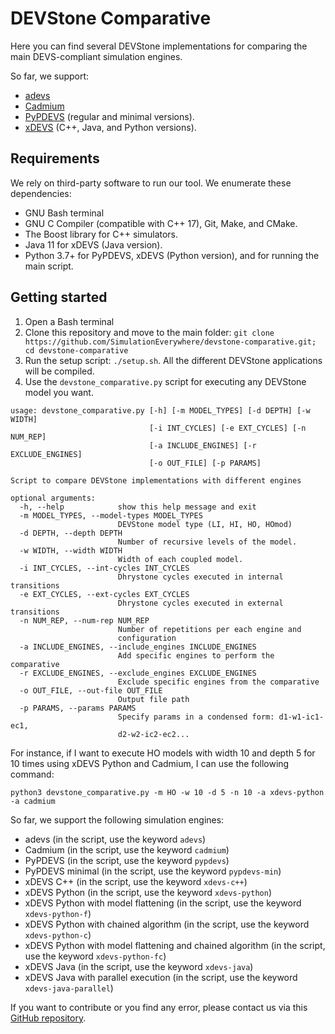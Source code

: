 # DEVStone Comparative

Here you can find several DEVStone implementations for comparing the main
DEVS-compliant simulation engines.

So far, we support:
* [adevs](https://web.ornl.gov/~nutarojj/adevs/)
* [Cadmium](https://github.com/SimulationEverywhere/cadmium)
* [PyPDEVS](http://msdl.uantwerpen.be/git/yentl/PythonPDEVS.git) (regular and minimal versions).
* [xDEVS](https://github.com/iscar-ucm/xdevs) (C++, Java, and Python versions).

## Requirements

We rely on third-party software to run our tool. We enumerate these
dependencies:

* GNU Bash terminal
* GNU C Compiler (compatible with C++ 17), Git, Make, and CMake.
* The Boost library for C++ simulators.
* Java 11 for xDEVS (Java version).
* Python 3.7+ for PyPDEVS, xDEVS (Python version), and for running the main script.

## Getting started

1. Open a Bash terminal
2. Clone this repository and move to the main folder:
`git clone https://github.com/SimulationEverywhere/devstone-comparative.git; cd devstone-comparative`
3. Run the setup script: `./setup.sh`. All the different DEVStone applications will be compiled.
4. Use the `devstone_comparative.py` script for executing any DEVStone model you want.

```
usage: devstone_comparative.py [-h] [-m MODEL_TYPES] [-d DEPTH] [-w WIDTH]
                               [-i INT_CYCLES] [-e EXT_CYCLES] [-n NUM_REP]
                               [-a INCLUDE_ENGINES] [-r EXCLUDE_ENGINES]
                               [-o OUT_FILE] [-p PARAMS]

Script to compare DEVStone implementations with different engines

optional arguments:
  -h, --help            show this help message and exit
  -m MODEL_TYPES, --model-types MODEL_TYPES
                        DEVStone model type (LI, HI, HO, HOmod)
  -d DEPTH, --depth DEPTH
                        Number of recursive levels of the model.
  -w WIDTH, --width WIDTH
                        Width of each coupled model.
  -i INT_CYCLES, --int-cycles INT_CYCLES
                        Dhrystone cycles executed in internal transitions
  -e EXT_CYCLES, --ext-cycles EXT_CYCLES
                        Dhrystone cycles executed in external transitions
  -n NUM_REP, --num-rep NUM_REP
                        Number of repetitions per each engine and
                        configuration
  -a INCLUDE_ENGINES, --include_engines INCLUDE_ENGINES
                        Add specific engines to perform the comparative
  -r EXCLUDE_ENGINES, --exclude_engines EXCLUDE_ENGINES
                        Exclude specific engines from the comparative
  -o OUT_FILE, --out-file OUT_FILE
                        Output file path
  -p PARAMS, --params PARAMS
                        Specify params in a condensed form: d1-w1-ic1-ec1,
                        d2-w2-ic2-ec2...
```

For instance, if I want to execute HO models with width 10 and depth 5 for
10 times using xDEVS Python and Cadmium, I can use the following command:

```
python3 devstone_comparative.py -m HO -w 10 -d 5 -n 10 -a xdevs-python -a cadmium
```

So far, we support the following simulation engines:
* adevs (in the script, use the keyword `adevs`)
* Cadmium (in the script, use the keyword `cadmium`)
* PyPDEVS (in the script, use the keyword `pypdevs`)
* PyPDEVS minimal (in the script, use the keyword `pypdevs-min`)
* xDEVS C++ (in the script, use the keyword `xdevs-c++`)
* xDEVS Python (in the script, use the keyword `xdevs-python`)
* xDEVS Python with model flattening (in the script, use the keyword `xdevs-python-f`)
* xDEVS Python with chained algorithm (in the script, use the keyword `xdevs-python-c`)
* xDEVS Python with model flattening and chained algorithm (in the script, use the keyword `xdevs-python-fc`)
* xDEVS Java (in the script, use the keyword `xdevs-java`)
* xDEVS Java with parallel execution (in the script, use the keyword `xdevs-java-parallel`)

If you want to contribute or you find any error, please contact us via this [GitHub repository](https://github.com/SimulationEverywhere/devstone-comparative).
